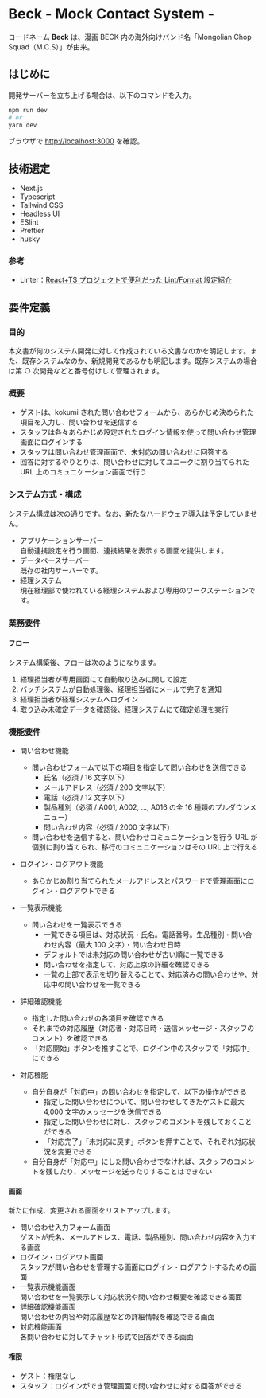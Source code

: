 # Beck - Mock Contact System -

コードネーム **Beck** は、漫画 BECK 内の海外向けバンド名「Mongolian Chop Squad（M.C.S）」が由来。

## はじめに

開発サーバーを立ち上げる場合は、以下のコマンドを入力。

```bash
npm run dev
# or
yarn dev
```

ブラウザで [http://localhost:3000](http://localhost:3000) を確認。

## 技術選定

- Next.js
- Typescript
- Tailwind CSS
- Headless UI
- ESlint
- Prettier
- husky

### 参考

- Linter：[React+TS プロジェクトで便利だった Lint/Format 設定紹介](https://zenn.dev/yoshiko/articles/0994f518015c04)

## 要件定義

### 目的

本文書が何のシステム開発に対して作成されている文書なのかを明記します。また、既存システムなのか、新規開発であるかも明記します。既存システムの場合は第 ○ 次開発などと番号付けして管理されます。

### 概要

- ゲストは、kokumi された問い合わせフォームから、あらかじめ決められた項目を入力し、問い合わせを送信する
- スタッフは各々あらかじめ設定されたログイン情報を使って問い合わせ管理画面にログインする
- スタッフは問い合わせ管理画面で、未対応の問い合わせに回答する
- 回答に対するやりとりは、問い合わせに対してユニークに割り当てられた URL 上のコミュニケーション画面で行う

### システム方式・構成

システム構成は次の通りです。なお、新たなハードウェア導入は予定していません。

- アプリケーションサーバー  
  自動連携設定を行う画面、連携結果を表示する画面を提供します。
- データベースサーバー  
  既存の社内サーバーです。
- 経理システム  
  現在経理部で使われている経理システムおよび専用のワークステーションです。

### 業務要件

#### フロー

システム構築後、フローは次のようになります。

1. 経理担当者が専用画面にて自動取り込みに関して設定
1. バッチシステムが自動処理後、経理担当者にメールで完了を通知
1. 経理担当者が経理システムへログイン
1. 取り込み未確定データを確認後、経理システムにて確定処理を実行

### 機能要件

- 問い合わせ機能

  - 問い合わせフォームで以下の項目を指定して問い合わせを送信できる
    - 氏名（必須 / 16 文字以下）
    - メールアドレス（必須 / 200 文字以下）
    - 電話（必須 / 12 文字以下）
    - 製品種別（必須 / A001, A002, ..., A016 の全 16 種類のプルダウンメニュー）
    - 問い合わせ内容（必須 / 2000 文字以下）
  - 問い合わせを送信すると、問い合わせコミュニケーションを行う URL が個別に割り当てられ、移行のコミュニケーションはその URL 上で行える

- ログイン・ログアウト機能
  - あらかじめ割り当てられたメールアドレスとパスワードで管理画面にログイン・ログアウトできる
- 一覧表示機能

  - 問い合わせを一覧表示できる
    - 一覧できる項目は、対応状況・氏名。電話番号。生品種別・問い合わせ内容（最大 100 文字）・問い合わせ日時
    - デフォルトでは未対応の問い合わせが古い順に一覧できる
    - 問い合わせを指定して、対応上京の詳細を確認できる
    - 一覧の上部で表示を切り替えることで、対応済みの問い合わせや、対応中の問い合わせを一覧できる

- 詳細確認機能

  - 指定した問い合わせの各項目を確認できる
  - それまでの対応履歴（対応者・対応日時・送信メッセージ・スタッフのコメント）を確認できる
  - 「対応開始」ボタンを推すことで、ログイン中のスタッフで「対応中」にできる

- 対応機能
  - 自分自身が「対応中」の問い合わせを指定して、以下の操作ができる
    - 指定した問い合わせについて、問い合わせしてきたゲストに最大 4,000 文字のメッセージを送信できる
    - 指定した問い合わせに対し、スタッフのコメントを残しておくことができる
    - 「対応完了」「未対応に戻す」ボタンを押すことで、それぞれ対応状況を変更できる
  - 自分自身が「対応中」にした問い合わせでなければ、スタッフのコメントを残したり、メッセージを送ったりすることはできない

#### 画面

新たに作成、変更される画面をリストアップします。

- 問い合わせ入力フォーム画面  
  ゲストが氏名、メールアドレス、電話、製品種別、問い合わせ内容を入力する画面
- ログイン・ログアウト画面  
  スタッフが問い合わせを管理する画面にログイン・ログアウトするための画面
- 一覧表示機能画面  
  問い合わせを一覧表示して対応状況や問い合わせ概要を確認できる画面
- 詳細確認機能画面  
  問い合わせの内容や対応履歴などの詳細情報を確認できる画面
- 対応機能画面  
  各問い合わせに対してチャット形式で回答ができる画面

#### 権限

- ゲスト：権限なし
- スタッフ：ログインができ管理画面で問い合わせに対する回答ができる
